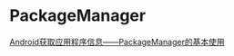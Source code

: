 # PackageManager

[Android获取应用程序信息——PackageManager的基本使用](https://blog.csdn.net/Mr_dsw/article/details/51340254)

